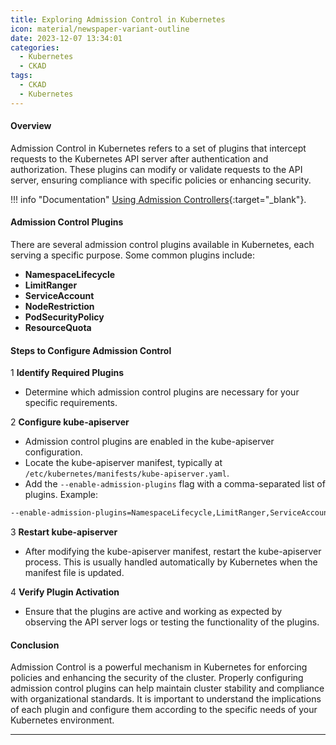 ```yaml
---
title: Exploring Admission Control in Kubernetes
icon: material/newspaper-variant-outline
date: 2023-12-07 13:34:01
categories:
  - Kubernetes
  - CKAD
tags:
  - CKAD
  - Kubernetes
---
```


#### Overview

Admission Control in Kubernetes refers to a set of plugins that intercept requests to the Kubernetes API server after authentication and authorization. These plugins can modify or validate requests to the API server, ensuring compliance with specific policies or enhancing security.

!!! info "Documentation"
    [Using Admission Controllers](https://kubernetes.io/docs/reference/access-authn-authz/admission-controllers/){:target="_blank"}.

#### Admission Control Plugins

There are several admission control plugins available in Kubernetes, each serving a specific purpose. Some common plugins include:

- **NamespaceLifecycle**
- **LimitRanger**
- **ServiceAccount**
- **NodeRestriction**
- **PodSecurityPolicy**
- **ResourceQuota**

#### Steps to Configure Admission Control

1 **Identify Required Plugins**

- Determine which admission control plugins are necessary for your specific requirements.

2 **Configure kube-apiserver**

- Admission control plugins are enabled in the kube-apiserver configuration.
- Locate the kube-apiserver manifest, typically at `/etc/kubernetes/manifests/kube-apiserver.yaml`.
- Add the `--enable-admission-plugins` flag with a comma-separated list of plugins. Example:

```bash
--enable-admission-plugins=NamespaceLifecycle,LimitRanger,ServiceAccount
```

3 **Restart kube-apiserver**

- After modifying the kube-apiserver manifest, restart the kube-apiserver process. This is usually handled automatically by Kubernetes when the manifest file is updated.

4 **Verify Plugin Activation**

- Ensure that the plugins are active and working as expected by observing the API server logs or testing the functionality of the plugins.

#### Conclusion

Admission Control is a powerful mechanism in Kubernetes for enforcing policies and enhancing the security of the cluster. Properly configuring admission control plugins can help maintain cluster stability and compliance with organizational standards. It is important to understand the implications of each plugin and configure them according to the specific needs of your Kubernetes environment.

---
